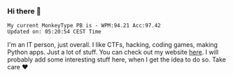 ### Hi there 👋
<!-- PB START -->
```
My current MonkeyType PB is - WPM:94.21 Acc:97.42
Updated on: 05:20:54 CEST Time
```
<!-- PB END -->
I'm an IT person, just overall. I like CTFs, hacking, coding games, making Python apps. Just a lot of stuff.
You can check out my website [here](https://skill3472.github.io/).
I will probably add some interesting stuff here, when I get the idea to do so. Take care ❤️
